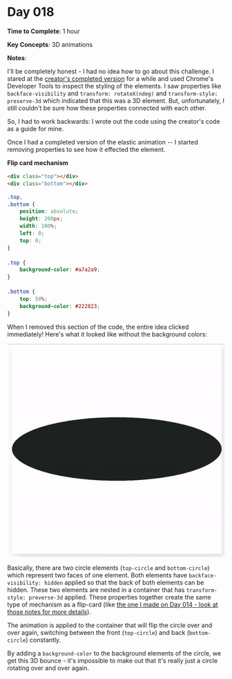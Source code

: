 # Day 018

**Time to Complete**: 1 hour

**Key Concepts**: 3D animations

**Notes**:

I'll be completely honest - I had no idea how to go about this challenge. I stared at the <a href="https://100dayscss.com/days/18/">creator's completed version</a> for a while and used Chrome's Developer Tools to inspect the styling of the elements. I saw properties like `backface-visibility` and `transform: rotateX(ndeg)` and `transform-style: preserve-3d` which indicated that this was a 3D element. But, unfortunately, I still couldn't be sure how these properties connected with each other.

So, I had to work backwards: I wrote out the code using the creator's code as a guide for mine.

Once I had a completed version of the elastic animation -- I started removing properties to see how it effected the element.

**Flip card mechanism**

```html
<div class="top"></div>
<div class="bottom"></div>
```

```css
.top,
.bottom {
	position: absolute;
	height: 200px;
	width: 100%;
	left: 0;
	top: 0;
}

.top {
	background-color: #a7a2a9;
}

.bottom {
	top: 50%;
	background-color: #222823;
}
```

When I removed this section of the code, the entire idea clicked immediately! Here's what it looked like without the background colors:

<img src="/entries/018/animation-without-bg.gif">

Basically, there are two circle elements (`top-circle` and `bottom-circle`) which represent two faces of one element. Both elements have `backface-visibility: hidden` applied so that the back of both elements can be hidden. These two elements are nested in a container that has `transform-style: preverse-3d` applied. These properties together create the same type of mechanism as a flip-card (like <a href="https://github.com/aniqatc/css-100/tree/main/entries/014">the one I made on Day 014 - look at those notes for more details</a>).

The animation is applied to the container that will flip the circle over and over again, switching between the front (`top-circle`) and back (`bottom-circle`) constantly.

By adding a `background-color` to the background elements of the circle, we get this 3D bounce - it's impossible to make out that it's really just a circle rotating over and over again.
